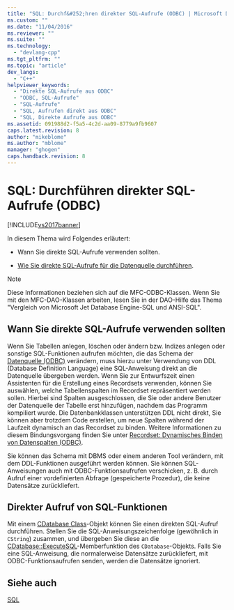 ```yaml
---
title: "SQL: Durchf&#252;hren direkter SQL-Aufrufe (ODBC) | Microsoft Docs"
ms.custom: ""
ms.date: "11/04/2016"
ms.reviewer: ""
ms.suite: ""
ms.technology: 
  - "devlang-cpp"
ms.tgt_pltfrm: ""
ms.topic: "article"
dev_langs: 
  - "C++"
helpviewer_keywords: 
  - "Direkte SQL-Aufrufe aus ODBC"
  - "ODBC, SQL-Aufrufe"
  - "SQL-Aufrufe"
  - "SQL, Aufrufen direkt aus ODBC"
  - "SQL, Direkte Aufrufe aus ODBC"
ms.assetid: 091988d2-f5a5-4c2d-aa09-8779a9fb9607
caps.latest.revision: 8
author: "mikeblome"
ms.author: "mblome"
manager: "ghogen"
caps.handback.revision: 8
---
```

# SQL: Durchf&#252;hren direkter SQL-Aufrufe (ODBC)
[!INCLUDE[vs2017banner](../../assembler/inline/includes/vs2017banner.md)]

In diesem Thema wird Folgendes erläutert:  
  
-   Wann Sie direkte SQL\-Aufrufe verwenden sollten.  
  
-   [Wie Sie direkte SQL\-Aufrufe für die Datenquelle durchführen](#_core_making_direct_sql_function_calls).  
  
> [!NOTE]
>  Diese Informationen beziehen sich auf die MFC\-ODBC\-Klassen.  Wenn Sie mit den MFC\-DAO\-Klassen arbeiten, lesen Sie in der DAO\-Hilfe das Thema "Vergleich von Microsoft Jet Database Engine\-SQL und ANSI\-SQL".  
  
##  <a name="_core_when_to_call_sql_directly"></a> Wann Sie direkte SQL\-Aufrufe verwenden sollten  
 Wenn Sie Tabellen anlegen, löschen oder ändern bzw. Indizes anlegen oder sonstige SQL\-Funktionen aufrufen möchten, die das Schema der [Datenquelle \(ODBC\)](../../data/odbc/data-source-odbc.md) verändern, muss hierzu unter Verwendung von DDL \(Database Definition Language\) eine SQL\-Anweisung direkt an die Datenquelle übergeben werden.  Wenn Sie zur Entwurfszeit einen Assistenten für die Erstellung eines Recordsets verwenden, können Sie auswählen, welche Tabellenspalten im Recordset repräsentiert werden sollen.  Hierbei sind Spalten ausgeschlossen, die Sie oder andere Benutzer der Datenquelle der Tabelle erst hinzufügen, nachdem das Programm kompiliert wurde.  Die Datenbankklassen unterstützen DDL nicht direkt, Sie können aber trotzdem Code erstellen, um neue Spalten während der Laufzeit dynamisch an das Recordset zu binden.  Weitere Informationen zu diesem Bindungsvorgang finden Sie unter [Recordset: Dynamisches Binden von Datenspalten \(ODBC\)](../../data/odbc/recordset-dynamically-binding-data-columns-odbc.md).  
  
 Sie können das Schema mit DBMS oder einem anderen Tool verändern, mit dem DDL\-Funktionen ausgeführt werden können.  Sie können SQL\-Anweisungen auch mit ODBC\-Funktionsaufrufen verschicken, z. B. durch Aufruf einer vordefinierten Abfrage \(gespeicherte Prozedur\), die keine Datensätze zurückliefert.  
  
##  <a name="_core_making_direct_sql_function_calls"></a> Direkter Aufruf von SQL\-Funktionen  
 Mit einem [CDatabase Class](../../mfc/reference/cdatabase-class.md)\-Objekt können Sie einen direkten SQL\-Aufruf durchführen.  Stellen Sie die SQL\-Anweisungszeichenfolge \(gewöhnlich in `CString`\) zusammen, und übergeben Sie diese an die [CDatabase::ExecuteSQL](../Topic/CDatabase::ExecuteSQL.md)\-Memberfunktion des `CDatabase`\-Objekts.  Falls Sie eine SQL\-Anweisung, die normalerweise Datensätze zurückliefert, mit ODBC\-Funktionsaufrufen senden, werden die Datensätze ignoriert.  
  
## Siehe auch  
 [SQL](../../data/odbc/sql.md)